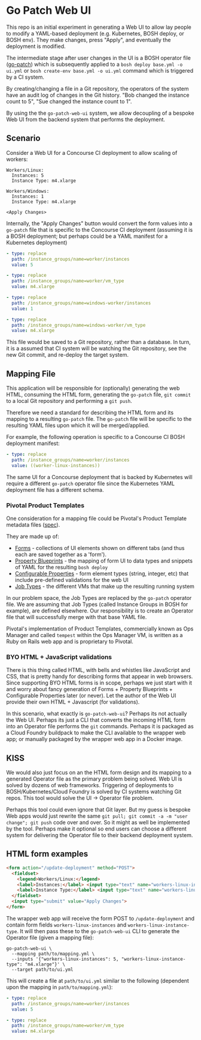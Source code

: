 # Go Patch Web UI

This repo is an initial experiment in generating a Web UI to allow lay people to modify a YAML-based deployment (e.g. Kubernetes, BOSH deploy, or BOSH env). They make changes, press "Apply", and eventually the deployment is modified.

The intermediate stage after user changes in the UI is a BOSH operator file ([go-patch](https://github.com/cppforlife/go-patch)) which is subsequently applied to a `bosh deploy base.yml -o ui.yml` or `bosh create-env base.yml -o ui.yml` command which is triggered by a CI system. 

By creating/changing a file in a Git repository, the operators of the system have an audit log of changes in the Git history. "Bob changed the instance count to 5", "Sue changed the instance count to 1".

By using the the `go-patch-web-ui` system, we allow decoupling of a bespoke Web UI from the backend system that performs the deployment.


## Scenario

Consider a Web UI for a Concourse CI deployment to allow scaling of workers:

```
Workers/Linux:
  Instances: 5
  Instance Type: m4.xlarge

Workers/Windows:
  Instances: 1
  Instance Type: m4.xlarge

<Apply Changes>
```

Internally, the "Apply Changes" button would convert the form values into a `go-patch` file that is specific to the Concourse CI deployment (assuming it is a BOSH deployment; but perhaps could be a YAML manifest for a Kubernetes deployment)

```yaml
- type: replace
  path: /instance_groups/name=worker/instances
  value: 5

- type: replace
  path: /instance_groups/name=worker/vm_type
  value: m4.xlarge

- type: replace
  path: /instance_groups/name=windows-worker/instances
  value: 1

- type: replace
  path: /instance_groups/name=windows-worker/vm_type
  value: m4.xlarge
```

This file would be saved to a Git repository, rather than a database. In turn, it is a assumed that CI system will be watching the Git repository, see the new Git commit, and re-deploy the target system.

## Mapping File

This application will be responsible for (optionally) generating the web HTML, consuming the HTML form, generating the `go-patch` file, `git commit` to a local Git repository and performing a `git push`.

Therefore we need a standard for describing the HTML form and its mapping to a resulting `go-patch` file. The `go-patch` file will be specific to the resulting YAML files upon which it will be merged/applied.

For example, the following operation is specific to a Concourse CI BOSH deployment manifest:

```yaml
- type: replace
  path: /instance_groups/name=worker/instances
  value: ((worker-linux-instances))
```

The same UI for a Concourse deployment that is backed by Kubernetes will require a different `go-patch` operator file since the Kubernetes YAML deployment file has a different schema.

### Pivotal Product Templates

One consideration for a mapping file could be Pivotal's Product Template metadata files ([spec](https://docs.pivotal.io/tiledev/2-0/product-template-reference.html)).

They are made up of:

* [Forms](https://docs.pivotal.io/tiledev/2-0/product-template-reference.html#form-properties) - collections of UI elements shown on different tabs (and thus each are saved together as a 'form').
* [Property Blueprints](https://docs.pivotal.io/tiledev/2-0/product-template-reference.html#property-blueprints) - the mapping of form UI to data types and snippets of YAML for the resulting `bosh deploy`
* [Configurable Properties](https://docs.pivotal.io/tiledev/2-0/product-template-reference.html#configurable-props) - form element types (string, integer, etc) that include pre-defined validations for the web UI
* [Job Types](https://docs.pivotal.io/tiledev/2-0/product-template-reference.html#job-types) - the different VMs that make up the resulting running system

In our problem space, the Job Types are replaced by the `go-patch` operator file. We are assuming that Job Types (called Instance Groups in BOSH for example), are defined elsewhere. Our responsibility is to create an Operator file that will successfully merge with that base YAML file.

Pivotal's implementation of Product Templates, commercially known as Ops Manager and called `tempest` within the Ops Manager VM, is written as a Ruby on Rails web app and is proprietary to Pivotal.

### BYO HTML + JavaScript validations

There is this thing called HTML, with bells and whistles like JavaScript and CSS, that is pretty handy for describing forms that appear in web browsers. Since supporting BYO HTML forms is in scope, perhaps we just start with it and worry about fancy generation of Forms + Property Blueprints + Configurable Properties later (or never). Let the author of the Web UI provide their own HTML + Javascript (for validations).

In this scenario, what exactly is `go-patch-web-ui`? Perhaps its not actually the Web UI. Perhaps its just a CLI that converts the incoming HTML form into an Operator file performs the `git` commands. Perhaps it is packaged as a Cloud Foundry buildpack to make the CLI available to the wrapper web app; or manually packaged by the wrapper web app in a Docker image.

## KISS

We would also just focus on an the HTML form design and its mapping to a generated Operator file as the primary problem being solved. Web UI is solved by dozens of web frameworks. Triggering of deployments to BOSH/Kubernetes/Cloud Foundry is solved by CI systems watching Git repos. This tool would solve the UI -> Operator file problem.

Perhaps this tool could even ignore that Git layer. But my guess is bespoke Web apps would just rewrite the same `git pull; git commit -a -m "user change"; git push` code over and over. So it might as well be implemented by the tool. Perhaps make it optional so end users can choose a different system for delivering the Operator file to their backend deployment system.

## HTML form examples

```html
<form action="/update-deployment" method="POST">
  <fieldset>
    <legend>Workers/Linux:</legend>
    <label>Instances:</label> <input type="text" name="workers-linux-instances" value="5">
    <label>Instance Type:</label> <input type="text" name="workers-linux-instance-type" value="m4.xlarge">
  </fieldset>
  <input type="submit" value="Apply Changes">
</form>
```

The wrapper web app will receive the form POST to `/update-deployment` and contain form fields `workers-linux-instances` and `workers-linux-instance-type`. It will then pass these to the `go-patch-web-ui` CLI to generate the Operator file (given a mapping file):

```
go-patch-web-ui \
  --mapping path/to/mapping.yml \
  --inputs '{"workers-linux-instances": 5, "workers-linux-instance-type": "m4.xlarge"}' \
  --target path/to/ui.yml
```

This will create a file at `path/to/ui.yml` similar to the following (dependent upon the mapping in `path/to/mapping.yml`):

```yaml
- type: replace
  path: /instance_groups/name=worker/instances
  value: 5

- type: replace
  path: /instance_groups/name=worker/vm_type
  value: m4.xlarge
```
